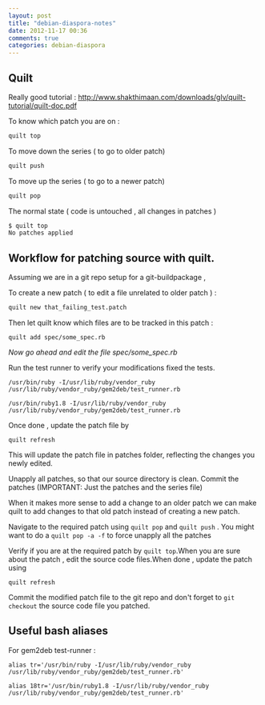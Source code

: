 ```yaml
---
layout: post
title: "debian-diaspora-notes"
date: 2012-11-17 00:36
comments: true
categories: debian-diaspora
---
```


## Quilt

Really good tutorial : http://www.shakthimaan.com/downloads/glv/quilt-tutorial/quilt-doc.pdf

To know which patch you are on : 
```bash
quilt top
```
To move down the series ( to go to older patch)
```bash
quilt push
```
To move up the series ( to go to a newer patch)
```bash
quilt pop
```

The normal state ( code is untouched , all changes in patches )
```bash
$ quilt top
No patches applied
```

## Workflow for patching source with quilt.
Assuming we are in a git repo setup for a git-buildpackage ,

To create a new patch ( to edit a file unrelated to older patch ) :

```bash
quilt new that_failing_test.patch
```

Then let quilt know which files are to be tracked in this patch :

```
quilt add spec/some_spec.rb
```

*Now go ahead and edit the file spec/some_spec.rb*

Run the test runner to verify your modifications fixed the tests.

```
/usr/bin/ruby -I/usr/lib/ruby/vendor_ruby /usr/lib/ruby/vendor_ruby/gem2deb/test_runner.rb
```

```
/usr/bin/ruby1.8 -I/usr/lib/ruby/vendor_ruby /usr/lib/ruby/vendor_ruby/gem2deb/test_runner.rb
```

Once done , update the patch file by 

```
quilt refresh
```

This will update the patch file in patches folder, reflecting the
changes you newly edited.

Unapply all patches, so that our source directory is clean.
Commit the patches (IMPORTANT: Just the patches and the series file)

When it makes more sense to add a change to an older patch we can make
quilt to add changes to that old patch instead of creating a new
patch.

Navigate to the required patch using `` quilt pop `` and `` quilt push
`` .
You might want to do a `quilt pop -a -f` to force unapply all the
patches 

Verify if you are at the required patch by ``quilt top``.When you are
sure about the patch , edit the source code files.When done , update
the patch using 
```
quilt refresh
```
Commit the modified patch file to the git repo and don't forget to ``
git checkout `` the source code file you patched.

## Useful bash aliases

For gem2deb test-runner :

```
alias tr='/usr/bin/ruby -I/usr/lib/ruby/vendor_ruby /usr/lib/ruby/vendor_ruby/gem2deb/test_runner.rb'
```

```
alias 18tr='/usr/bin/ruby1.8 -I/usr/lib/ruby/vendor_ruby /usr/lib/ruby/vendor_ruby/gem2deb/test_runner.rb'
```
